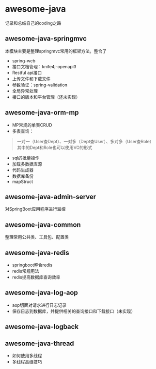 # awesome-java

记录和总结自己的coding之路

## awesome-java-springmvc

本模块主要是整理springmvc常用的框架方法，整合了
* spring-web
* 接口文档管理：knife4j-openapi3  
* Restful api接口
* 上传文件和下载文件
* 参数验证：spring-validation 
* 全局异常处理
* 接口的版本和平台管理（还未实现）

## awesome-java-orm-mp

* MP常规的单表CRUD
* 多表查询：
 
> 一对一（User查Dept）、一对多（Dept查User）、多对多（User查Role）
> 其中的Dept和Role也可以使用VO的形式
 
* sql的批量操作
* 加载多数据库源
* 代码生成器
* 数据库备份
* mapStruct

## awesome-java-admin-server

对SpringBoot应用程序进行监控

## awesome-java-common

整理常用公共类、工具包、配置类

## awesome-java-redis

* springboot整合redis
* redis常规用法
* redis提高数据库查询效率

## awesome-java-log-aop

* aop切面对请求进行日志记录
* 保存日志到数据库，并提供相关的查询接口和下载接口（未实现）

## awesome-java-logback

## awesome-java-thread

* 如何使用多线程
* 多线程高级技巧


